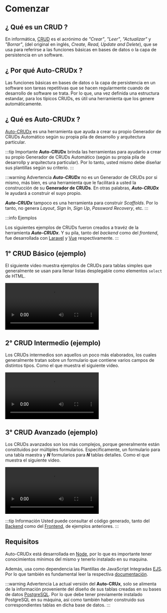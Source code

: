 # Comenzar

## ¿ Qué es un CRUD ?

En informática, [CRUD](https://en.wikipedia.org/wiki/Create,_read,_update_and_delete) es el acrónimo de _"Crear"_, _"Leer"_, _"Actualizar"_ y _"Borrar"_, (del original en inglés, _Create, Read, Update and Delete_), que se usa para referirse a las funciones básicas en bases de datos o la capa de persistencia en un software.

## ¿ Por qué Auto-CRUDx ?

Las funciones básicas en bases de datos o la capa de persistencia en un software son tareas repetitivas que se hacen regularmente cuando de desarrollo de software se trata. Por lo que, una vez definida una estructura estandar, para los típicos CRUDs, es útil una herramienta que los genere automáticamente.

## ¿ Qué es Auto-CRUDx ?

[Auto-CRUDx](https://github.com/ecanquiz/node-auto-crudx) es una herramienta que ayuda a crear su propio Generador de CRUDs Automático según su propia pila de desarrollo y arquitectura particular.

:::tip Importante
**Auto-CRUDx** brinda las herramientas para ayudarlo a crear su propio Generador de CRUDs Automático (según su propia pila de desarrollp y arquitectura particular). Por lo tanto, usted mismo debe diseñar sus plantillas según su criterio.
:::

:::warning Advertencia
***Auto-CRUDx*** no es un Generador de CRUDs por si mismo, más bien, es una herramienta que le facilitará a usted la construcción de su **Generador de CRUDs**. En otras palabras, ***Auto-CRUDx*** le ayudará a construir el suyo propio.

***Auto-CRUDx*** tampoco es una herramienta para construir _Scaffolds_. Por lo tanto, no genera _Layout_, _Sign In_, _Sign Up_, _Password Recovery_, etc. 
:::

:::info Ejemplos

Los siguientes ejemplos de CRUDs fueron creados a travéz de la herramienta ***Auto-CRUDx***. Y su pila, tanto del _backend_ como del _frontend_, fue desarrollada con [Laravel](https://laravel.com/) y [Vue](https://vuejs.org/) respectivamente.
:::

## 1° CRUD Básico (ejemplo)

El siguiente video muestra ejemplos de CRUDs para tablas simples que generalmente se usan para llenar listas desplegable como elementos `select` de HTML.

<video controls>
  <source src="./assets/get-start-1.mp4">
</video>

## 2° CRUD Intermedio (ejemplo)

Los CRUDs intermedios son aquellos un poco más elaborados, los cuales generalmente tratan sobre un formulario que contiene varios campos de distintos tipos. Como el que muestra el siguiente video.

<video controls>
  <source src="./assets/get-start-2.mp4">
</video>

## 3° CRUD Avanzado (ejemplo)

Los CRUDs avanzados son los más complejos, porque generalmente están constituidos por múltiples formularios. Específicamente, un formulario para una tabla maestra y **_N_** formularios para **_N_** tablas detalles. Como el que muestra el siguiente video.

<video controls>
  <source src="./assets/get-start-3.mp4">
</video>

:::tip Información
Usted puede consultar el código generado, tanto del [Backend](https://github.com/CaribesTIC/laravuel-api/tree/main/Modules/Meeting) como del [Frontend](https://github.com/CaribesTIC/laravuel-spa/tree/main/src/modules/Meeting), de ejemplos anteriores. 
:::

## Requisitos

Auto-CRUDx está desarrollada en [Node](https://nodejs.org/), por lo que es importante tener conocimientos mínimos del mismo y tenerlo instalado en su maquina.

Además, usa como dependencia las Plantillas de JavaScript Integradas [EJS](https://www.npmjs.com/package/ejs). Por lo que también es fundamental leer la respectiva [documentación](https://ejs.co/).

:::warning Advertencia
La actual versión del **Auto-CRUx**, solo se alimenta de la información proveniente del diseño de sus tablas creadas en su bases de datos [PostgreSQL](https://www.postgresql.org/). Por lo que debe tener previamente instalado PostgreSQL en su máquina, así como también haber construido sus correspondientes tablas en dicha base de datos.
:::


